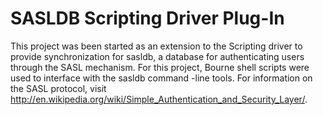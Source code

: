 # SASLDB Scripting Driver Plug-In
This project was been started as an extension to the Scripting driver to provide synchronization for sasldb, a database for authenticating users through the SASL mechanism. For this project, Bourne shell scripts were used to interface with the sasldb command
 -line tools. For information on the SASL protocol, visit http://en.wikipedia.org/wiki/Simple_Authentication_and_Security_Layer/.

